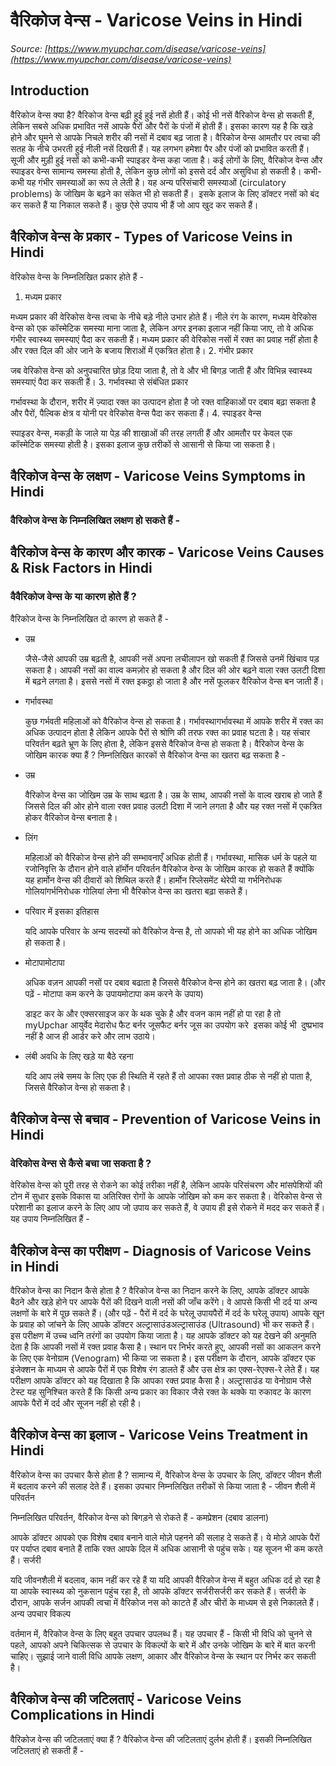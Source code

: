 # वैरिकोज वेन्स - Varicose Veins in Hindi
_Source: [https://www.myupchar.com/disease/varicose-veins](https://www.myupchar.com/disease/varicose-veins)_

## Introduction
वैरिकोज वेन्स क्या है?
वैरिकोज वेन्स बढ़ी हुई हुई नसें होती हैं। कोई भी नसें वैरिकोज वेन्स हो सकती हैं, लेकिन सबसे अधिक प्रभावित नसें आपके पैरों और पैरों के पंजों में होती हैं। इसका कारण यह है कि खड़े होने और घूमने से आपके निचले शरीर की नसों में दबाव बढ़ जाता है।
वैरिकोज वेन्स आमतौर पर त्वचा की सतह के नीचे उभरती हुई नीली नसें दिखती हैं। यह लगभग हमेशा पैर और पंजों को प्रभावित करती हैं। सूजी और मुड़ी हुई नसों को कभी-कभी स्पाइडर वेन्स कहा जाता है।
कई लोगों के लिए, वैरिकोज वेन्स और स्पाइडर वेन्स सामान्य समस्या होती है, लेकिन कुछ लोगों को इससे दर्द और असुविधा हो सकती है। कभी-कभी यह गंभीर समस्याओं का रूप ले लेती है। यह अन्य परिसंचारी समस्याओं (circulatory problems) के जोखिम के बढ़ने का संकेत भी हो सकती हैं। 
इसके इलाज के लिए डॉक्टर नसों को बंद कर सकते हैं या निकाल सकते हैं। कुछ ऐसे उपाय भी हैं जो आप खुद कर सकते हैं।

## वैरिकोज वेन्स के प्रकार - Types of Varicose Veins in Hindi
वेरिकोस वेन्स के निम्नलिखित प्रकार होते हैं -
1. मध्यम प्रकार
मध्यम प्रकार की वेरिकोस वेन्स त्वचा के नीचे बड़े नीले उभार होते हैं। नीले रंग के कारण, मध्यम वेरिकोस वेन्स को एक कॉस्मेटिक समस्या माना जाता है, लेकिन अगर इनका इलाज नहीं किया जाए, तो वे अधिक गंभीर स्वास्थ्य समस्याएं पैदा कर सकती हैं। मध्यम प्रकार की वेरिकोस नसों में रक्त का प्रवाह नहीं होता है और रक्त दिल की ओर जाने के बजाय शिराओं में एकत्रित होता है।
2. गंभीर प्रकार
जब वेरिकोस वेन्स को अनुपचारित छोड़ दिया जाता है, तो वे और भी बिगड़ जाती हैं और विभिन्न स्वास्थ्य समस्याएं पैदा कर सकती हैं।
3. गर्भावस्था से संबंधित प्रकार
गर्भावस्था के दौरान, शरीर में ज़्यादा रक्त का उत्पादन होता है जो रक्त वाहिकाओं पर दबाव बढ़ा सकता है और पैरों, पैल्विक क्षेत्र व योनी पर वेरिकोस वेन्स पैदा कर सकता हैं।
4. स्पाइडर वेन्स
स्पाइडर वेन्स, मकड़ी के जाले या पेड़ की शाखाओं की तरह लगती हैं और आमतौर पर केवल एक कॉस्मेटिक समस्या होती है। इसका इलाज कुछ तरीकों से आसानी से किया जा सकता है।

## वैरिकोज वेन्स के लक्षण - Varicose Veins Symptoms in Hindi
### वैरिकोज वेन्स के निम्नलिखित लक्षण हो सकते हैं -

## वैरिकोज वेन्स के कारण और कारक - Varicose Veins Causes & Risk Factors in Hindi
### वैवैरिकोज वेन्स के या कारण होते हैं ?
वैरिकोज वेन्स के निम्नलिखित दो कारण हो सकते हैं -
- उम्र
	जैसे-जैसे आपकी उम्र बढ़ती है, आपकी नसें अपना लचीलापन खो सकती हैं जिससे उनमें खिंचाव पड़ सकता है। आपकी नसों का वाल्व कमज़ोर हो सकता है और दिल की ओर बढ़ने वाला रक्त उलटी दिशा में बढ़ने लगता है। इससे नसों में रक्त इकठ्ठा हो जाता है और नसें फूलकर वैरिकोज वेन्स बन जाती हैं।
- गर्भावस्था
	कुछ गर्भवती महिलाओं को वैरिकोज वेन्स हो सकता है। गर्भावस्थागर्भावस्था में आपके शरीर में रक्त का अधिक उत्पादन होता है लेकिन आपके पैरों से श्रोणि की तरफ रक्त का प्रवाह घटता है। यह संचार परिवर्तन बढ़ते भ्रूण के लिए होता है, लेकिन इससे वैरिकोज वेन्स हो सकता है।
वैरिकोज वेन्स के जोखिम कारक क्या हैं ?
निम्नलिखित कारकों से वैरिकोज वेन्स का खतरा बढ़ सकता है -
- उम्र
	वैरिकोज वेन्स का जोखिम उम्र के साथ बढ़ता है। उम्र के साथ, आपकी नसों के वाल्व खराब हो जाते हैं जिससे दिल की ओर होने वाला रक्त प्रवाह उलटी दिशा में जाने लगता है और यह रक्त नसों में एकत्रित होकर वैरिकोज वेन्स बनाता है।
- लिंग
	महिलाओं को वैरिकोज वेन्स होने की सम्भावनाएँ अधिक होती हैं। गर्भावस्था, मासिक धर्म के पहले या रजोनिवृत्ति के दौरान होने वाले हॉर्मोन परिवर्तन वैरिकोज वेन्स के जोखिम कारक हो सकते हैं क्योंकि यह हार्मोन वेन्स की दीवारों को शिथिल करते हैं। हार्मोन रिप्लेसमेंट थेरेपी या गर्भनिरोधक गोलियांगर्भनिरोधक गोलियां लेना भी वैरिकोज वेन्स का खतरा बढ़ा सकते हैं।
- परिवार में इसका इतिहास
	यदि आपके परिवार के अन्य सदस्यों को वैरिकोज वेन्स है, तो आपको भी यह होने का अधिक जोखिम हो सकता है।
- मोटापामोटापा
	अधिक वज़न आपकी नसों पर दबाव बढाता है जिससे वैरिकोज वेन्स होने का खतरा बढ़ जाता है। (और पढ़ें - मोटापा कम करने के उपायमोटापा कम करने के उपाय)

	डाइट कर के और एक्सरसाइज कर के थक चुके है और वजन काम नहीं हो पा रहा है तो myUpchar आयुर्वेद मेदारोध फैट बर्नर जूसफैट बर्नर जूस का उपयोग करे  इसका कोई भी  दुष्प्रभाव नहीं है आज ही आर्डर करे और लाभ उठाये।
- लंबी अवधि के लिए खड़े या बैठे रहना
	यदि आप लंबे समय के लिए एक ही स्थिति में रहते हैं तो आपका रक्त प्रवाह ठीक से नहीं हो पाता है, जिससे वैरिकोज वेन्स हो सकता है।

## वैरिकोज वेन्स से बचाव - Prevention of Varicose Veins in Hindi
### वेरिकोस वेन्स से कैसे बचा जा सकता है ?
वेरिकोस वेन्स को पूरी तरह से रोकने का कोई तरीका नहीं है, लेकिन आपके परिसंचरण और मांसपेशियों की टोन में सुधार इसके विकास या अतिरिक्त रोगों के आपके जोखिम को कम कर सकता है। वेरिकोस वेन्स से परेशानी का इलाज करने के लिए आप जो उपाय कर सकते हैं, वे उपाय ही इसे रोकने में मदद कर सकते हैं।
यह उपाय निम्नलिखित हैं -

## वैरिकोज वेन्स का परीक्षण - Diagnosis of Varicose Veins in Hindi
वैरिकोज वेन्स का निदान कैसे होता है ?
वैरिकोज वेन्स का निदान करने के लिए, आपके डॉक्टर आपके बैठने और खड़े होने पर आपके पैरों की दिखने वाली नसों की जाँच करेंगे। वे आपसे किसी भी दर्द या अन्य लक्षणों के बारे में पूछ सकते हैं।
(और पढ़ें - पैरों में दर्द के घरेलू उपायपैरों में दर्द के घरेलू उपाय)
आपके खून के प्रवाह को जांचने के लिए आपके डॉक्टर अल्ट्रासाउंडअल्ट्रासाउंड (Ultrasound) भी कर सकते हैं। इस परीक्षण में उच्च ध्वनि तरंगों का उपयोग किया जाता है। यह आपके डॉक्टर को यह देखने की अनुमति देता है कि आपकी नसों में रक्त प्रवाह कैसा है।
स्थान पर निर्भर करते हुए, आपकी नसों का आकलन करने के लिए एक वेनोग्राम (Venogram) भी किया जा सकता है। इस परीक्षण के दौरान, आपके डॉक्टर एक इंजेक्शन के माध्यम से आपके पैरों में एक विशेष रंग डालते हैं और उस क्षेत्र का एक्स-रेएक्स-रे लेते हैं। यह परीक्षण आपके डॉक्टर को यह दिखाता है कि आपका रक्त प्रवाह कैसा है।
अल्ट्रासाउंड या वेनोग्राम जैसे टेस्ट यह सुनिश्चित करते हैं कि किसी अन्य प्रकार का विकार जैसे रक्त के थक्के या रुकावट के कारण आपके पैरों में दर्द और सूजन नहीं हो रही है।

## वैरिकोज वेन्स का इलाज - Varicose Veins Treatment in Hindi
वैरिकोज वेन्स का उपचार कैसे होता है ?
सामान्य में, वैरिकोज वेन्स के उपचार के लिए, डॉक्टर जीवन शैली में बदलाव करने की सलाह देते हैं। इसका उपचार निम्नलिखित तरीकों से किया जाता है -
जीवन शैली में परिवर्तन
निम्नलिखित परिवर्तन, वैरिकोज वेन्स को बिगड़ने से रोकते हैं -
कमप्रेशन (दबाव डालना)
आपके डॉक्टर आपको एक विशेष दबाव बनाने वाले मोज़े पहनने की सलाह दे सकते हैं। ये मोज़े आपके पैरों पर पर्याप्त दबाव बनाते हैं ताकि रक्त आपके दिल में अधिक आसानी से पहुंच सके। यह सूजन भी कम करते हैं।
सर्जरी
यदि जीवनशैली में बदलाव, काम नहीं कर रहे हैं या यदि आपकी वैरिकोज वेन्स में बहुत अधिक दर्द हो रहा है या आपके स्वास्थ्य को नुकसान पहुंच रहा है, तो आपके डॉक्टर सर्जरीसर्जरी कर सकते हैं।
सर्जरी के दौरान, आपके सर्जन आपकी त्वचा में वैरिकोज नस को काटते हैं और चीरों के माध्यम से इसे निकालते हैं।
अन्य उपचार विकल्प
वर्तमान में, वैरिकोज वेन्स के लिए बहुत उपचार उपलब्ध हैं। यह उपचार हैं -
किसी भी विधि को चुनने से पहले, आपको अपने चिकित्सक से उपचार के विकल्पों के बारे में और उनके जोखिम के बारे में बात करनी चाहिए। सुझाई जाने वाली विधि आपके लक्षण, आकार और वैरिकोज वेन्स के स्थान पर निर्भर कर सकती है।

## वैरिकोज वेन्स की जटिलताएं - Varicose Veins Complications in Hindi
वैरिकोज वेन्स की जटिलताएं क्या हैं ?
वैरिकोज वेन्स की जटिलताएं दुर्लभ होती हैं। इसकी निम्नलिखित जटिलताएं हो सकती हैं -

